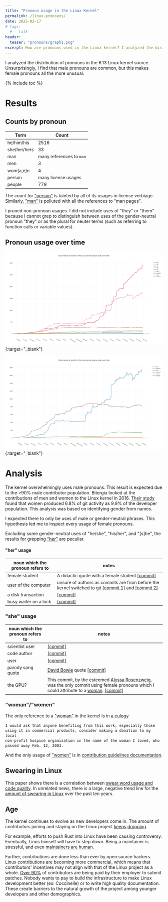 ```yaml
---
title: "Pronoun usage in the Linux Kernel"
permalink: /linux-pronouns/
date: 2025-02-17
# tags:
  # - talk
header:
  teaser: "pronouns/graph1.png"
excerpt: How are pronouns used in the Linux kernel? I analyzed the distribution of pronouns in the 6.13 Linux kernel source. Unsurprisingly, I find that male pronouns are common, but this makes female pronouns all the more unusual.
---
```


I analyzed the distribution of pronouns in the 6.13 Linux kernel source. Unsurprisingly, I find that male pronouns are common, but this makes female pronouns all the more unusual.

{% include toc %}

# Results

## Counts by pronoun

| Term | Count |
|------------|------|
| he/him/his | 2516 |
| she/her/hers | 33 | 
| man | many references to `man` |
| men | 3 |
| wom{a,e}n | 4 |
| person | many license usages |
| people | 779 |

The count for ["person"](https://livegrep.com/search/linux?q=file%3A%5C.c%24%20%5Cb%5CW*person%5CW*%5Cb&fold_case=auto&regex=true&context=true) is tainted by all of its usages in license verbiage. Similarly, ["man"](https://livegrep.com/search/linux?q=%5Cb%5CW*man%5CW*%5Cb&fold_case=auto&regex=true&context=true) is polluted with all the references to "man pages".

I pruned non-pronoun usages. I did not include uses of "they" or "them" because I cannot grep to distinguish between uses of the gender-neutral pronoun "they" or as the plural for neuter terms (such as referring to function calls or variable values).

## Pronoun usage over time

[![pronouns over time in Linux source](/images/pronouns/graph2.png)](https://www.vidarholen.net/contents/wordcount/#she,her,hers,he,him,his,man,woman,men,women){:target="_blank"}

[![pronouns over time in Linux source](/images/pronouns/graph1.png)](https://www.vidarholen.net/contents/wordcount/#man,woman*,men,women*,person*,people*){:target="_blank"}


# Analysis

The kernel overwhelmingly uses male pronouns. This result is expected due to the >90% male contributor population. Bitergia looked at the contributions of men and women to the Linux kernel in 2016. [Their study](https://bitergia.com/blog/reports/gender-diversity-analysis-of-the-linux-kernel-technical-contributions/) found that women produced 6.8% of git activity as 9.9% of the developer population. This analysis was  based on identifying gender from names. 

I expected there to only be uses of male or gender-neutral phrases. This hypothesis led me to inspect every usage of female pronouns.

Excluding some gender-neutral uses of "he/she", "his/her", and "[s]he", the results for grepping ["her"](https://livegrep.com/search/linux?q=%5Cb%5CW*her%5CW*%5Cb%20max_matches%3A1000&fold_case=auto&regex=true&context=true) are peculiar.

#### "her" usage

| noun which the pronoun refers to | notes |
|------------|------|
| female student | A didactic quote with a female student [[commit]](https://github.com/torvalds/linux/blob/v6.13/Documentation/process/howto.rst?plain=1#L554) |
| user of the computer | unsure of authors as commits are from before the kernel switched to git [[commit 1]](https://github.com/torvalds/linux/blob/v6.13/drivers/video/fbdev/aty/mach64_ct.c#L512) and [[commit 2]](https://github.com/torvalds/linux/blob/v6.13/net/bridge/netfilter/ebtables.c#L1070) |
| a disk transaction | [[commit]](https://github.com/torvalds/linux/blob/v6.13/fs/jfs/jfs_logmgr.c#L881) |
| busy waiter on a lock | [[commit]](https://github.com/torvalds/linux/blob/v6.13/kernel/printk/printk.c#L1935) |

### "she" usage

| noun which the pronoun refers to | notes |
|------------|------|
| scientist user | [[commit]](https://github.com/torvalds/linux/blob/v6.13/Documentation/admin-guide/LSM/Smack.rst?plain=1#L501) |
| code author | [[commit]](https://github.com/torvalds/linux/blob/v6.13/Documentation/watchdog/pcwd-watchdog.rst?plain=1#L68) |
| user | [[commit]](https://github.com/torvalds/linux/blob/v6.13/drivers/usb/gadget/function/u_fs.h#L222) |
| parody song quote | [David Bowie](https://www.phrases.org.uk/bulletin_board/47/messages/84.html) quote [[commit]](https://github.com/torvalds/linux/blob/v6.13/arch/sparc/kernel/wuf.S#L204) |
| the GPU? | This commit, by the esteemed [Alyssa Rosenzweig](https://rosenzweig.io/), was the only commit using female pronouns which I could attribute to a [woman](https://rosenzweig.io/blog/growing-up-alyssa.html). [[commit]](https://github.com/torvalds/linux/blame/v6.13/drivers/gpu/drm/panfrost/panfrost_issues.h#L113) |

### "woman"/"women"

The only reference to a ["woman"](https://livegrep.com/search/linux?q=%5Cb%5CW*woman%5CW*%5Cb&fold_case=auto&regex=true&context=true) in the kernel is in [a eulogy](https://github.com/torvalds/linux/blob/ffd294d346d185b70e28b1a28abe367bbfe53c04/lib/decompress_bunzip2.c#L23-L39)
```
I would ask that anyone benefiting from this work, especially those
using it in commercial products, consider making a donation to my local
non-profit hospice organization in the name of the woman I loved, who
passed away Feb. 12, 2003.
```

And the only usage of ["women"](https://livegrep.com/search/linux?q=%5Cb%5CW*women%5CW*%5Cb&fold_case=auto&regex=true&context=true) is in [contribution guidelines documentation](https://github.com/torvalds/linux/blob/ffd294d346d185b70e28b1a28abe367bbfe53c04/Documentation/process/howto.rst?plain=1#L506).

## Swearing in Linux

This paper shows there is a correlation between [swear word usage and code quality](https://cme.h-its.org/exelixis/pubs/JanThesis.pdf). In unrelated news, there is a large, negative trend line for the [amount of swearing in Linux](https://www.vidarholen.net/contents/wordcount/#fuck*,shit*,damn*,idiot*,retard*) over the past ten years.

## Age

The kernel continues to evolve as new developers come in. The amount of contributors joining and staying on the Linux project [keeps](https://bitergia.com/blog/opensource/demographics-of-linux-kernel-developers-how-old-are-they/) [dropping](https://www.zdnet.com/article/graying-linux-developers-look-for-new-blood/).

For example, efforts to push Rust into Linux have been causing controversy. Eventually, Linus himself will have to step down. Being a maintainer is stressful, and even [maintainers are human](https://www.redox-os.org/news/open-source-mental-health/).

Further, contributions are done less than ever by open source hackers. Linux contributions are becoming more commercial, which means that contributors' incentives may not align with that of the Linux project as a whole. [Over 90%](https://www.linuxfoundation.org/blog/blog/jonathan-corbet-on-linux-kernel-contributions-community-and-core-needs) of contributors are being paid by their employer to submit patches. Nobody wants to pay to build the infrastructure to make Linux development better (ex: Coccinelle) or to write high quality documentation. These create barriers to the natural growth of the project among younger developers and other demographics.
